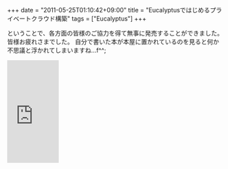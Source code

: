 +++
date = "2011-05-25T01:10:42+09:00"
title = "Eucalyptusではじめるプライベートクラウド構築"
tags = ["Eucalyptus"]
+++

ということで、各方面の皆様のご協力を得て無事に発売することができました。皆様お疲れさまでした。
自分で書いた本が本屋に置かれているのを見ると何か不思議と浮かれてしまいますね…f^^;

<iframe src="http://rcm-fe.amazon-adsystem.com/e/cm?lt1=_blank&bc1=000000&IS2=1&bg1=FFFFFF&fc1=000000&lc1=0000FF&t=yushen-22&o=9&p=8&l=as4&m=amazon&f=ifr&ref=ss_til&asins=484433025X" style="width:120px;height:240px;" scrolling="no" marginwidth="0" marginheight="0" frameborder="0"></iframe>

